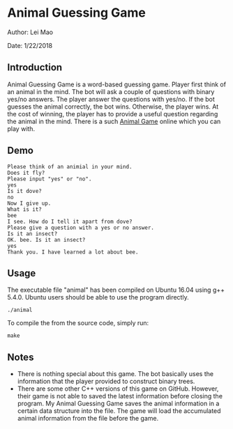 # Animal Guessing Game

Author: Lei Mao

Date: 1/22/2018

## Introduction

Animal Guessing Game is a word-based guessing game. Player first think of an animal in the mind. The bot will ask a couple of questions with binary yes/no answers. The player answer the questions with yes/no. If the bot guesses the animal correctly, the bot wins. Otherwise, the player wins. At the cost of winning, the player has to provide a useful question regarding the animal in the mind. There is a such [Animal Game](http://www.animalgame.com/) online which you can play with.

## Demo

```
Please think of an animial in your mind.
Does it fly?
Please input "yes" or "no".
yes
Is it dove?
no
Now I give up.
What is it?
bee
I see. How do I tell it apart from dove?
Please give a question with a yes or no answer.
Is it an insect?
OK. bee. Is it an insect?
yes
Thank you. I have learned a lot about bee.
```

## Usage

The executable file "animal" has been compiled on Ubuntu 16.04 using g++ 5.4.0. Ubuntu users should be able to use the program directly.

```shell
./animal
```

To compile the from the source code, simply run:

```shell
make
```

## Notes

* There is nothing special about this game. The bot basically uses the information that the player provided to construct binary trees.
* There are some other C++ versions of this game on GitHub. However, their game is not able to saved the latest information before closing the program. My Animal Guessing Game saves the animal information in a certain data structure into the file. The game will load the accumulated animal information from the file before the game.
